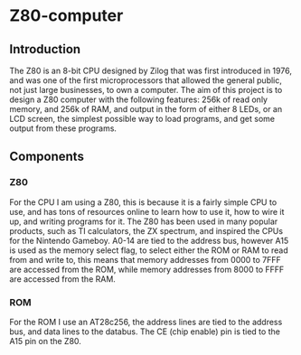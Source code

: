 # Z80-computer

## Introduction
The Z80 is an 8-bit CPU designed by Zilog that was first introduced in 1976, and was one of the first microprocessors that allowed the general public, not just large businesses, to own a computer. The aim of this project is to design a Z80 computer with the following features: 256k of read only memory, and 256k of RAM, and output in the form of either 8 LEDs, or an LCD screen, the simplest possible way to load programs, and get some output from these programs.

## Components
### Z80
For the CPU I am using a Z80, this is because it is a fairly simple CPU to use, and has tons of resources online to learn how to use it, how to wire it up, and writing programs for it. The Z80 has been used in many popular products, such as TI calculators, the ZX spectrum, and inspired the CPUs for the Nintendo Gameboy. A0-14 are tied to the address bus, however A15 is used as the memory select flag, to select either the ROM or RAM to read from and write to, this means that memory addresses from 0000 to 7FFF are accessed from the ROM, while memory addresses from 8000 to FFFF are accessed from the RAM. 

### ROM
For the ROM I use an AT28c256, the address lines are tied to the address bus, and data lines to the databus. The CE (chip enable) pin is tied to the A15 pin on the Z80.
